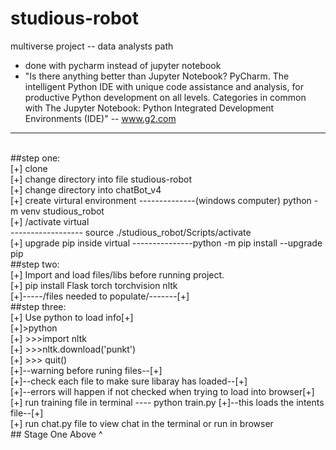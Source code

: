 # studious-robot
multiverse project -- data analysts path 
- done with pycharm instead of jupyter notebook
- "Is there anything better than Jupyter Notebook?
PyCharm. The intelligent Python IDE with unique code assistance and analysis, for productive Python development on all levels. Categories in common with The Jupyter Notebook: Python Integrated Development Environments (IDE)" -- www.g2.com
<hr/>
<br>
##step one:<br>
[+] clone<br>
[+] change directory into file studious-robot<br>
[+] change directory into chatBot_v4<br>
[+] create virtural environment --------------(windows computer) python -m venv studious_robot<br>
[+] /activate virtual <br> ------------------ source ./studious_robot/Scripts/activate<br>
[+] upgrade pip inside virtual ---------------python -m pip install --upgrade pip<br>
##step two:<br>
[+] Import and load files/libs before running project. <br>
[+] pip install Flask torch torchvision nltk<br>
[+]-----/files needed to populate/-------[+]<br>
##step three:<br>
[+] Use python to load info[+]<br>
[+]>python<br>
[+] >>>import nltk <br>
[+] >>>nltk.download('punkt') <br>
[+] >>> quit() <br>
[+]--warning before runing files--[+]<br>
[+]--check each file to make sure libaray has loaded--[+]<br>
[+]--errors will happen if not checked when trying to load into browser[+]
[+] run training file in terminal  ---- python train.py [+]--this loads the intents file--[+] <br>
[+] run chat.py file to view chat in the terminal or run in browser <br>
## Stage One Above ^
